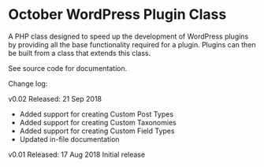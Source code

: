 # October WordPress Plugin Class

A PHP class designed to speed up the development of WordPress plugins 
by providing all the base functionality required for a plugin.
Plugins can then be built from a class that extends this class.

See source code for documentation.

Change log:

v0.02
Released: 21 Sep 2018
- Added support for creating Custom Post Types
- Added support for creating Custom Taxonomies
- Added support for creating Custom Field Types
- Updated in-file documentation

v0.01
Released: 17 Aug 2018
Initial release
